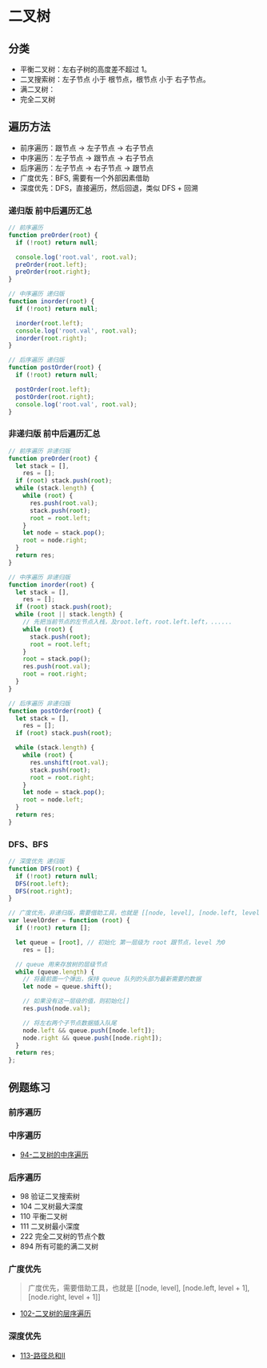 # 二叉树

## 分类

- 平衡二叉树：左右子树的高度差不超过 1。
- 二叉搜索树：左子节点 小于 根节点，根节点 小于 右子节点。
- 满二叉树：
- 完全二叉树

## 遍历方法

- 前序遍历：跟节点 -> 左子节点 -> 右子节点
- 中序遍历：左子节点 -> 跟节点 -> 右子节点
- 后序遍历：左子节点 -> 右子节点 -> 跟节点
- 广度优先：BFS, 需要有一个外部因素借助
- 深度优先：DFS，直接遍历，然后回退，类似 DFS + 回溯

### 递归版 前中后遍历汇总

```javascript
// 前序遍历
function preOrder(root) {
  if (!root) return null;

  console.log('root.val', root.val);
  preOrder(root.left);
  preOrder(root.right);
}

// 中序遍历 递归版
function inorder(root) {
  if (!root) return null;

  inorder(root.left);
  console.log('root.val', root.val);
  inorder(root.right);
}

// 后序遍历 递归版
function postOrder(root) {
  if (!root) return null;

  postOrder(root.left);
  postOrder(root.right);
  console.log('root.val', root.val);
}
```

### 非递归版 前中后遍历汇总

```javascript
// 前序遍历 非递归版
function preOrder(root) {
  let stack = [],
    res = [];
  if (root) stack.push(root);
  while (stack.length) {
    while (root) {
      res.push(root.val);
      stack.push(root);
      root = root.left;
    }
    let node = stack.pop();
    root = node.right;
  }
  return res;
}

// 中序遍历 非递归版
function inorder(root) {
  let stack = [],
    res = [];
  if (root) stack.push(root);
  while (root || stack.length) {
    // 先把当前节点的左节点入栈，及root.left，root.left.left，......
    while (root) {
      stack.push(root);
      root = root.left;
    }
    root = stack.pop();
    res.push(root.val);
    root = root.right;
  }
}

// 后序遍历 非递归版
function postOrder(root) {
  let stack = [],
    res = [];
  if (root) stack.push(root);

  while (stack.length) {
    while (root) {
      res.unshift(root.val);
      stack.push(root);
      root = root.right;
    }
    let node = stack.pop();
    root = node.left;
  }
  return res;
}
```

### DFS、BFS

```javascript
// 深度优先 递归版
function DFS(root) {
  if (!root) return null;
  DFS(root.left);
  DFS(root.right);
}

// 广度优先，非递归版，需要借助工具，也就是 [[node, level], [node.left, level + 1], [node.right, level + 1]]
var levelOrder = function (root) {
  if (!root) return [];

  let queue = [root], // 初始化 第一层级为 root 跟节点，level 为0
    res = [];

  // queue 用来存放树的层级节点
  while (queue.length) {
    // 将最前面一个弹出，保持 queue 队列的头部为最新需要的数据
    let node = queue.shift();

    // 如果没有这一层级的值，则初始化[]
    res.push(node.val);

    // 将左右两个子节点数据插入队尾
    node.left && queue.push([node.left]);
    node.right && queue.push([node.right]);
  }
  return res;
};
```

## 例题练习

### 前序遍历

### 中序遍历

- [94-二叉树的中序遍历]()

### 后序遍历

- 98 验证二叉搜索树
- 104 二叉树最大深度
- 110 平衡二叉树
- 111 二叉树最小深度
- 222 完全二叉树的节点个数
- 894 所有可能的满二叉树

### 广度优先

> 广度优先，需要借助工具，也就是 [[node, level], [node.left, level + 1], [node.right, level + 1]]

- [102-二叉树的层序遍历]()

### 深度优先

- [113-路径总和II]()
